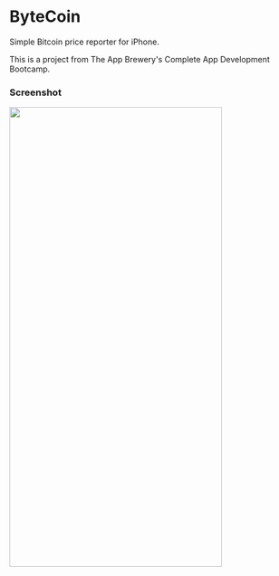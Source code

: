#  ByteCoin

Simple Bitcoin price reporter for iPhone.

This is a project from The App Brewery's Complete App Development Bootcamp.

### Screenshot

<img src="https://user-images.githubusercontent.com/54503413/93447236-db0f6680-f8da-11ea-9ff1-c41cb9d7235d.png" width="375" height="812" />
